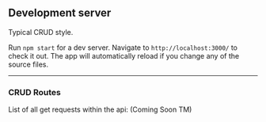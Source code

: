 ## Development server

Typical CRUD style.

Run `npm start` for a dev server. Navigate to `http://localhost:3000/` to check it out. The app will automatically reload if you change any of the source files.

--------------------------------------
### CRUD Routes
List of all get requests within the api:
(Coming Soon TM)

